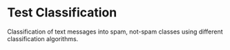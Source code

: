 # Test Classification
Classification of text messages into spam, not-spam classes using different classification algorithms. 
